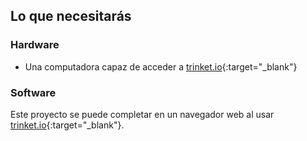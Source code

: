 ## Lo que necesitarás

### Hardware

+ Una computadora capaz de acceder a [trinket.io](https://trinket.io){:target="_blank"}

### Software

Este proyecto se puede completar en un navegador web al usar [trinket.io](https://trinket.io){:target="_blank"}.